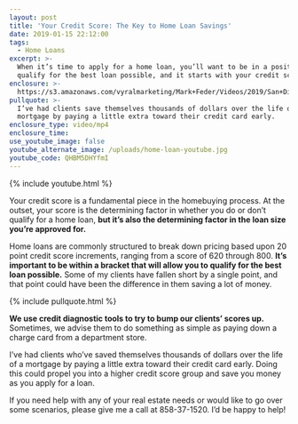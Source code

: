 ```yaml
---
layout: post
title: 'Your Credit Score: The Key to Home Loan Savings'
date: 2019-01-15 22:12:00
tags:
  - Home Loans
excerpt: >-
  When it’s time to apply for a home loan, you’ll want to be in a position to
  qualify for the best loan possible, and it starts with your credit score.
enclosure: >-
  https://s3.amazonaws.com/vyralmarketing/Mark+Feder/Videos/2019/San+Diego+Loan+Advisor-+Your+Credit+Score-+The+Key+to+Home+Loan+Savings.mp4
pullquote: >-
  I’ve had clients save themselves thousands of dollars over the life of a
  mortgage by paying a little extra toward their credit card early.
enclosure_type: video/mp4
enclosure_time:
use_youtube_image: false
youtube_alternate_image: /uploads/home-loan-youtube.jpg
youtube_code: QHBM5DHYfmI
---
```


{% include youtube.html %}

Your credit score is a fundamental piece in the homebuying process. At the outset, your score is the determining factor in whether you do or don’t qualify for a home loan, **but it’s also the determining factor in the loan size you’re approved for.**

Home loans are commonly structured to break down pricing based upon 20 point credit score increments, ranging from a score of 620 through 800. **It’s important to be within a bracket that will allow you to qualify for the best loan possible.** Some of my clients have fallen short by a single point, and that point could have been the difference in them saving a lot of money.

{% include pullquote.html %}

**We use credit diagnostic tools to try to bump our clients’ scores up.** Sometimes, we advise them to do something as simple as paying down a charge card from a department store.

I’ve had clients who’ve saved themselves thousands of dollars over the life of a mortgage by paying a little extra toward their credit card early. Doing this could propel you into a higher credit score group and save you money as you apply for a loan.    

If you need help with any of your real estate needs or would like to go over some scenarios, please give me a call at 858-37-1520. I’d be happy to help!